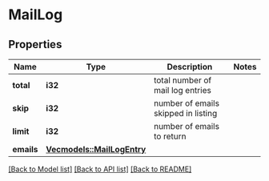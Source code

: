 # MailLog

## Properties

Name | Type | Description | Notes
------------ | ------------- | ------------- | -------------
**total** | **i32** | total number of mail log entries | 
**skip** | **i32** | number of emails skipped in listing | 
**limit** | **i32** | number of emails to return | 
**emails** | [**Vec<models::MailLogEntry>**](MailLogEntry.md) |  | 

[[Back to Model list]](../README.md#documentation-for-models) [[Back to API list]](../README.md#documentation-for-api-endpoints) [[Back to README]](../README.md)


